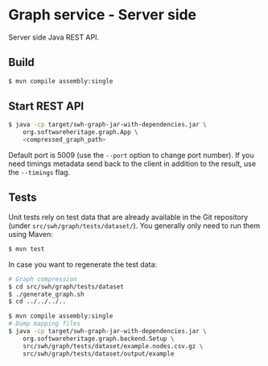 Graph service - Server side
===========================

Server side Java REST API.

Build
-----

```bash
$ mvn compile assembly:single
```

Start REST API
--------------

```bash
$ java -cp target/swh-graph-jar-with-dependencies.jar \
    org.softwareheritage.graph.App \
    <compressed_graph_path>
```

Default port is 5009 (use the `--port` option to change port number). If you
need timings metadata send back to the client in addition to the result, use the
`--timings` flag.

Tests
-----

Unit tests rely on test data that are already available in the Git repository
(under `src/swh/graph/tests/dataset/`). You generally only need to run them using Maven:

```bash
$ mvn test
```

In case you want to regenerate the test data:

```bash
# Graph compression
$ cd src/swh/graph/tests/dataset
$ ./generate_graph.sh
$ cd ../../../..

$ mvn compile assembly:single
# Dump mapping files
$ java -cp target/swh-graph-jar-with-dependencies.jar \
    org.softwareheritage.graph.backend.Setup \
    src/swh/graph/tests/dataset/example.nodes.csv.gz \
    src/swh/graph/tests/dataset/output/example
```
